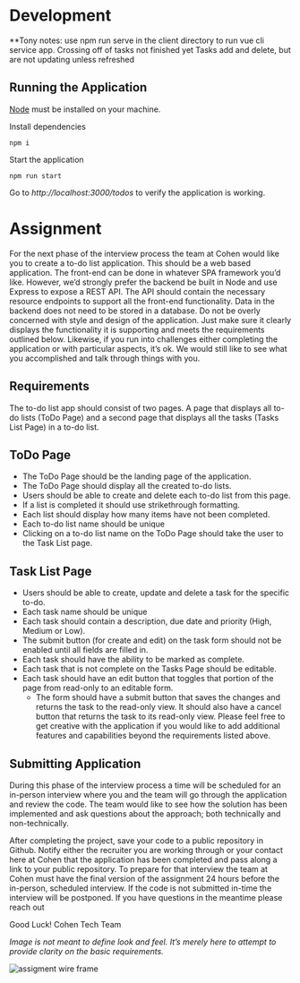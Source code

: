# Development

**Tony notes: use npm run serve in the client directory to run vue cli service app.
Crossing off of tasks not finished yet
Tasks add and delete, but are not updating unless refreshed


## Running the Application
[Node](https://nodejs.org/en/) must be installed on your machine.

Install dependencies

```npm i```

Start the application 

```npm run start```

Go to *http://localhost:3000/todos* to verify the application is working. 

# Assignment

For the next phase of the interview process the team at Cohen would like you to create a to-do list application. This should be a web based application. The front-end can be done in whatever SPA framework you’d like. However, we’d strongly prefer the backend be built in Node and use Express to expose a REST API. The API should contain the necessary resource endpoints to support all the front-end functionality.  Data in the backend does not need to be stored in a database. 
Do not be overly concerned with style and design of the application. Just make sure it clearly displays the functionality it is supporting and meets the requirements outlined below.   Likewise, if you run into challenges either completing the application or with particular aspects, it’s ok.  We would still like to see what you accomplished and talk through things with you.

## Requirements
The to-do list app should consist of two pages. A page that displays all to-do lists (ToDo Page) and a second page that displays all the tasks (Tasks List Page) in a to-do list. 

## ToDo Page
* The ToDo Page should be the landing page of the application.
* The ToDo Page should display all the created to-do lists. 
* Users should be able to create and delete each to-do list from this page. 
* If a list is completed it should use strikethrough formatting. 
* Each list should display how many items have not been completed.
* Each to-do list name should be unique
* Clicking on a to-do list name on the ToDo Page should take the user to the Task List page.

## Task List Page
* Users should be able to create, update and delete a task for the specific to-do. 
* Each task name should be unique
* Each task should contain a description, due date and priority (High, Medium or Low). 
* The submit button (for create and edit) on the task form should not be enabled until all fields are filled in.
* Each task should have the ability to be marked as complete.
* Each task that is not complete on the Tasks Page should be editable. 
* Each task should have an edit button that toggles that portion of the page from read-only to an editable form. 
  * The form should have a submit button that saves the changes and returns the task to the read-only view. It should also have a cancel button that returns the task to its read-only view.
Please feel free to get creative with the application if you would like to add additional features and capabilities beyond the requirements listed above.  

## Submitting Application 
During this phase of the interview process a time will be scheduled for an in-person interview where you and the team will go through the application and review the code. The team would like to see how the solution has been implemented and ask questions about the approach; both technically and non-technically.
                                                                                                                                 
After completing the project, save your code to a public repository in Github. Notify either the recruiter you are working through or your contact here at Cohen that the application has been completed and pass along a link to your public repository. To prepare for that interview the team at Cohen must have the final version of the assignment 24 hours before the in-person, scheduled interview. If the code is not submitted in-time the interview will be postponed. If you have questions in the meantime please reach out

Good Luck!
Cohen Tech Team

*Image is not meant to define look and feel.  It’s merely here to attempt to provide clarity on the basic requirements.*

![assigment wire frame](../../blob/master/images/assignment-wire-frame.jpg?raw=true)
